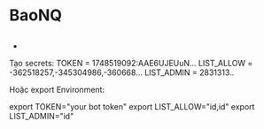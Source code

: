 # BaoNQ

## 
- 

Tạo secrets:
TOKEN = 1748519092:AAE6UJEUuN...
LIST_ALLOW = -362518257,-345304986,-360668...
LIST_ADMIN = 2831313..

Hoặc export Environment:

export TOKEN="your bot token"
export LIST_ALLOW="id,id"
export LIST_ADMIN="id"
